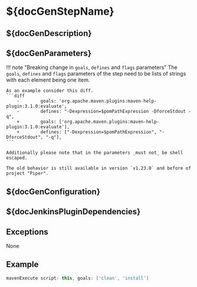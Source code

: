 # ${docGenStepName}

## ${docGenDescription}

## ${docGenParameters}

!!! note "Breaking change in `goals`, `defines` and `flags` parameters"
    The `goals`, `defines` and `flags` parameters of the step need to be lists of strings with each element being one item.

    As an example consider this diff.
    ```diff
        -        goals: 'org.apache.maven.plugins:maven-help-plugin:3.1.0:evaluate',
        -        defines: "-Dexpression=$pomPathExpression -DforceStdout -q",
        +        goals: ['org.apache.maven.plugins:maven-help-plugin:3.1.0:evaluate'],
        +        defines: ["-Dexpression=$pomPathExpression", "-DforceStdout", "-q"],
    ```

    Additionally please note that in the parameters _must not_ be shell escaped.

    The old behavior is still available in version `v1.23.0` and before of project "Piper".

## ${docGenConfiguration}

## ${docJenkinsPluginDependencies}

## Exceptions

None

## Example

```groovy
mavenExecute script: this, goals: ['clean', 'install']
```
